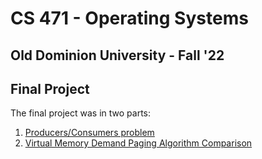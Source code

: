 # CS 471 - Operating Systems
## Old Dominion University - Fall '22

## Final Project

The final project was in two parts:

1. [Producers/Consumers problem](PRODCONS/)
2. [Virtual Memory Demand Paging Algorithm Comparison](VMEMMAN/)
